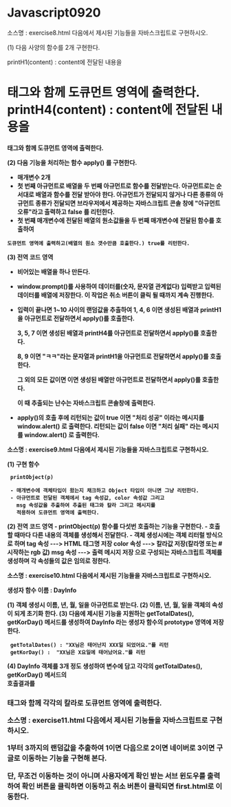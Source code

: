 # Javascript0920
소스명 : exercise8.html
다음에서 제시된 기능들을 자바스크립트로 구현하시오.

(1) 다음 사양의 함수를 2개 구현한다.

   printH1(content) : content에 전달된 내용을 <h1> 태그와 함께 도큐먼트 영역에 출력한다.
   printH4(content) : content에 전달된 내용을 <h4> 태그와 함께 도큐먼트 영역에 출력한다.

(2) 다음 기능을 처리하는 함수 apply() 를 구현한다.

   - 매개변수 2개
   - 첫 번째 아규먼트로 배열을 두 번째 아규먼트로 함수를 전달받는다.
     아규먼트로는 순서대로 배열과 함수를 전달 받아야 한다.
     아규먼트가 전달되지 않거나 다른 종류의 아규먼트 종류가 전달되면 브라우저에서 제공하는 자바스크립트 콘솔 창에
     "아규먼트 오류"라고 출력하고 false 를 리턴한다.
   - 첫 번째 매개변수에 전달된 배열의 원소값들을 두 번째 매개변수에 전달된 함수를 호출하여 

	도큐먼트 영역에 출력하고(배열의 원소 갯수만큼 호출한다.) true를 리턴한다.

(3) 전역 코드 영역

   - 비어있는 배열을 하나 만든다.
   - window.prompt()를 사용하여 데이터를(숫자, 문자열 관계없다) 입력받고 
     입력된 데이터를 배열에 저장한다. 이 작업은 취소 버튼이 클릭 될 때까지 계속 진행한다.
   - 입력이 끝나면  1~10 사이의 랜덤값을 추출하여
     1, 4, 6 이면  생성된 배열과 printH1을 
     아규먼트로 전달하면서 apply()를 호출한다.

     3, 5, 7 이면 생성된 배열과 printH4를 아규먼트로 전달하면서 apply()를 호출한다.

     8, 9 이면  "ㅋㅋ"라는 문자열과 printH1을 아규먼트로 전달하면서 apply()를 호출한다.

     그 외의 모든 값이면 이면 생성된 배열만 아규먼트로 전달하면서 apply()를 호출한다.

     이 때 추출되는 난수는 자바스크립트 콘솔창에 출력한다.

   - apply()의 호출 후에 리턴되는 값이 true 이면 "처리 성공" 이라는 메시지를 window.alert() 로 출력한다.
     리턴되는 값이 false 이면 "처리 실패" 라는 메시지를 window.alert() 로  출력한다.

소스명 : exercise9.html
다음에서 제시된 기능들을 자바스크립트로 구현하시오.

(1) 구현 함수

     printObject(p)
   
     - 매개변수에 객체타입이 왔는지 채크하고 Object 타입이 아니면 그냥 리턴한다.
     - 아규먼트로 전달된 객체에서 tag 속성값, color 속성값 그리고 
       msg 속성값을 추출하여 추출된 태그와 칼라 그리고 메시지를
       적용하여 도큐먼트 영역에 출력한다.

(2) 전역 코드 영역
     - printObject(p) 함수를 다섯번 호출하는 기능을 구현한다.
     - 호출할 때마다 다른 내용의 객체를 생성해서 전달한다.
     - 객체 생성시에는 객체 리터럴 방식으로 하며
        tag 속성 ---> HTML 태그명 저장
        color 속성  ---> 칼라값 저장(칼라명 또는 # 시작하는 rgb 값)
        msg 속성  ---> 출력 메시지 저장
        으로 구성되는 자바스크립트 객체를 생성하며 각 속성들의 값은 임의로 정한다.


소스명 : exercise10.html
다음에서 제시된 기능들을 자바스크립트로 구현하시오.

생성자 함수 이름 : DayInfo

(1) 객체 생성시 이름, 년, 월, 일을 아규먼트로 받는다. 
(2) 이름, 년, 월, 일을 객체의 속성이 되게 초기화 한다.
(3) 다음에 제시된 기능을 지원하는 getTotalDates(), getKorDay() 메서드를 생성하여 
     DayInfo 라는 생성자 함수의 prototype 영역에 저장한다.

     getTotalDates() : "XX님은 태어난지 XXX일 되었어요."를 리턴
     getKorDay() :  "XX님은 X요일에 태어났어요."를 리턴

(4) DayInfo 객체를 3개 정도 생성하여 변수에 담고 각각의 getTotalDates(), getKorDay() 메서드의 	
     호출결과를 <h3> 태그와 함께 각각의 칼라로 도큐먼트 영역에 출력한다.


소스명 : exercise11.html
다음에서 제시된 기능들을 자바스크립트로 구현하시오.

1부터 3까지의 랜덤값을 추출하여 
   	1이면 다음으로
  	2이면 네이버로
  	3이면 구글로 이동하는 기능을 구현해 본다.

  단, 무조건 이동하는 것이 아니며 사용자에게 확인 받는 서브 윈도우를 출력하여 
  확인 버튼을 클릭하면 이동하고 취소 버튼이 클릭되면 first.html로  이동한다.

